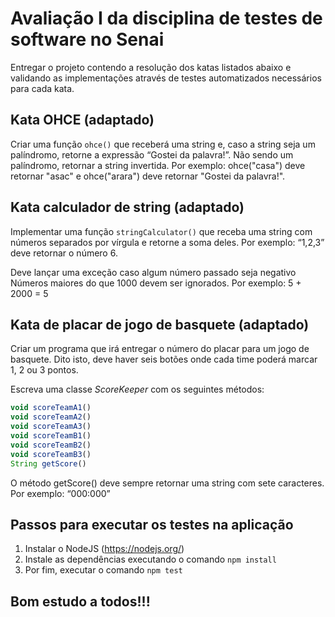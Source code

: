 # Avaliação I da disciplina de testes de software no Senai

Entregar o projeto contendo a resolução dos katas listados abaixo e validando as implementações através de testes automatizados necessários para cada kata.

## Kata OHCE (adaptado)

Criar uma função `ohce()` que receberá uma string e, caso a string seja um palíndromo, retorne a expressão “Gostei da palavra!”. Não sendo um palíndromo, retornar a string invertida. Por exemplo: ohce("casa") deve retornar "asac" e ohce("arara") deve retornar "Gostei da palavra!".

## Kata calculador de string (adaptado)

Implementar uma função `stringCalculator()` que receba uma string com números separados por vírgula e retorne a soma deles. Por exemplo: “1,2,3” deve retornar o número 6.

Deve lançar uma exceção caso algum número passado seja negativo
Números maiores do que 1000 devem ser ignorados. Por exemplo: 5 + 2000 = 5

## Kata de placar de jogo de basquete (adaptado)

Criar um programa que irá entregar o número do placar para um jogo de basquete. Dito isto, deve haver seis botões onde cada time poderá marcar 1, 2 ou 3 pontos.

Escreva uma classe *ScoreKeeper* com os seguintes métodos:

```javascript
void scoreTeamA1()
void scoreTeamA2()
void scoreTeamA3()
void scoreTeamB1()
void scoreTeamB2()
void scoreTeamB3()
String getScore()
```

O método getScore() deve sempre retornar uma string com sete caracteres. Por exemplo: “000:000”

## Passos para executar os testes na aplicação

1. Instalar o NodeJS (<https://nodejs.org/>)
2. Instale as dependências executando o comando `npm install`
3. Por fim, executar o comando `npm test`

<!-- markdownlint-disable MD026 -->
## Bom estudo a todos!!!
